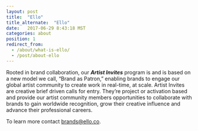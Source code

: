 ```yaml
---
layout: post
title:  "Ello"
title_alternate:  "Ello"
date:   2017-06-29 8:43:18 MST
categories: about
position: 1
redirect_from:
  - /about/what-is-ello/
  - /post/about-ello
---
```



Rooted in brand collaboration, our ***Artist Invites*** program is and is based on a new model we call, “Brand as Patron,” enabling brands to engage our global artist community to create work in real-time, at scale.  Artist  Invites are creative brief driven calls for entry. They’re project or activation based and provide our artist community members opportunities to collaborate with brands to gain worldwide recognition, grow their creative influence and advance their professional careers.
 
To learn more contact brands@ello.co.   
